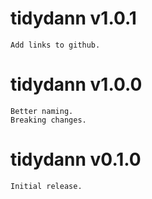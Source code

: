 # tidydann v1.0.1
	Add links to github.

# tidydann v1.0.0
	Better naming.
	Breaking changes.

# tidydann v0.1.0
	Initial release.
	
